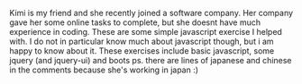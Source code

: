 Kimi is my friend and she recently joined a software company. Her company gave her some online tasks to complete, but she doesnt have much experience in coding. These are some simple javascript exercise I helped with. I do not in particular know much about javascript though, but i am happy to know about it.
These exercises include basic javascript, some jquery (and jquery-ui) and boots
ps. there are lines of japanese and chinese in the comments because she's working in japan :)
